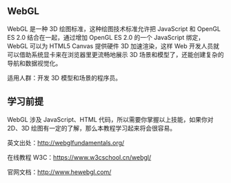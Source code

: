 ## WebGL

WebGL 是一种 3D 绘图标准，这种绘图技术标准允许把 JavaScript 和 OpenGL ES 2.0 结合在一起，通过增加 OpenGL ES 2.0 的一个 JavaScript 绑定，WebGL 可以为 HTML5 Canvas 提供硬件 3D 加速渲染，这样 Web 开发人员就可以借助系统显卡来在浏览器里更流畅地展示 3D 场景和模型了，还能创建复杂的导航和数据视觉化。

适用人群：开发 3D 模型和场景的程序员。

## 学习前提

WebGL 涉及 JavaScript、HTML 代码，所以需要你掌握以上技能，如果你对 2D、3D 绘图有一定的了解，那么本教程学习起来将会很容易。

英文出处：http://webglfundamentals.org/

在线教程 W3C：https://www.w3cschool.cn/webgl/

官网文档：http://www.hewebgl.com/
